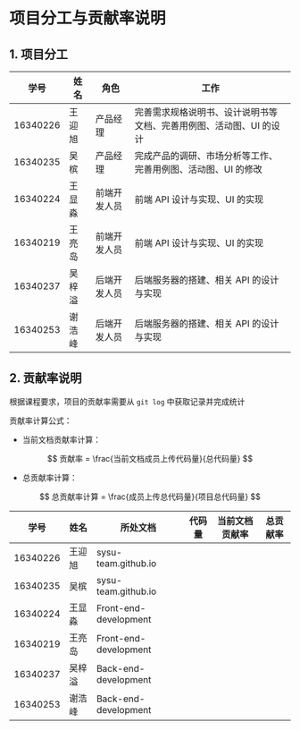 # 项目分工与贡献率说明

## 1. 项目分工

| 学号     | 姓名   | 角色         | 工作                                                         |
| -------- | ------ | ------------ | ------------------------------------------------------------ |
| 16340226 | 王迎旭 | 产品经理     | 完善需求规格说明书、设计说明书等文档、完善用例图、活动图、UI 的设计 |
| 16340235 | 吴槟   | 产品经理     | 完成产品的调研、市场分析等工作、完善用例图、活动图、UI 的修改 |
| 16340224 | 王显淼 | 前端开发人员 | 前端 API 设计与实现、UI 的实现                               |
| 16340219 | 王亮岛 | 前端开发人员 | 前端 API 设计与实现、UI 的实现                               |
| 16340237 | 吴梓溢 | 后端开发人员 | 后端服务器的搭建、相关 API 的设计与实现                      |
| 16340253 | 谢浩峰 | 后端开发人员 | 后端服务器的搭建、相关 API 的设计与实现                      |

## 2. 贡献率说明

根据课程要求，项目的贡献率需要从 `git log` 中获取记录并完成统计 

贡献率计算公式：

- 当前文档贡献率计算：

$$
贡献率 = \frac{当前文档成员上传代码量}{总代码量}
$$

- 总贡献率计算：

$$
总贡献率计算 = \frac{成员上传总代码量}{项目总代码量}
$$



| 学号     | 姓名   | 所处文档              | 代码量 | 当前文档贡献率 | 总贡献率 |
| -------- | ------ | --------------------- | ------ | -------------- | -------- |
| 16340226 | 王迎旭 | sysu-team.github.io   |        |                |          |
| 16340235 | 吴槟   | sysu-team.github.io   |        |                |          |
| 16340224 | 王显淼 | Front-end-development |        |                |          |
| 16340219 | 王亮岛 | Front-end-development |        |                |          |
| 16340237 | 吴梓溢 | Back-end-development  |        |                |          |
| 16340253 | 谢浩峰 | Back-end-development  |        |                |          |

